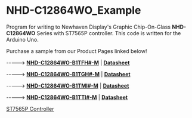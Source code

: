 # NHD-C12864WO_Example
Program for writing to Newhaven Display's Graphic Chip-On-Glass **NHD-C12864WO** Series with ST7565P controller. This code is written for the Arduino Uno. 

Purchase a sample from our Product Pages linked below!

-----> [**NHD-C12864WO-B1TFH#-M**](https://www.newhavendisplay.com/nhdc12864wob1tfhm-p-2950.html)   |   [**Datasheet**](https://www.newhavendisplay.com/specs/NHD-C12864WO-B1TFH-M.pdf)

-----> [**NHD-C12864WO-B1TGH#-M**](https://www.newhavendisplay.com/nhdc12864wob1tghm-p-2952.html)   |   [**Datasheet**](https://www.newhavendisplay.com/specs/NHD-C12864WO-B1TGH-M.pdf)

-----> [**NHD-C12864WO-B1TMI#-M**](https://www.newhavendisplay.com/nhdc12864wob1tmim-p-2951.html)   |   [**Datasheet**](https://www.newhavendisplay.com/specs/NHD-C12864WO-B1TMI-M.pdf)

-----> [**NHD-C12864WO-B1TTI#-M**](https://www.newhavendisplay.com/nhdc12864wob1ttim-p-2953.html)   |   [**Datasheet**](https://www.newhavendisplay.com/specs/NHD-C12864WO-B1TTI-M.pdf)

[ST7565P Controller](https://www.newhavendisplay.com/resources_dataFiles/datasheets/LCDs/ST7565P.pdf)
